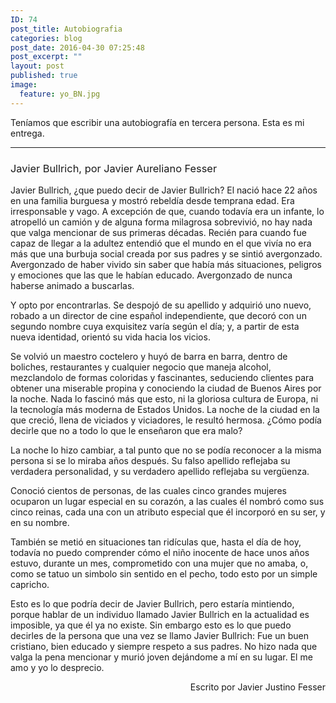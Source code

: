 ```yaml
---
ID: 74
post_title: Autobiografia
categories: blog
post_date: 2016-04-30 07:25:48
post_excerpt: ""
layout: post
published: true
image:
  feature: yo_BN.jpg
---
```

Teníamos que escribir una autobiografía en tercera persona. Esta es mi entrega.

<hr />

<p>
<h3><span style="font-weight: 400;">Javier Bullrich, por Javier Aureliano Fesser</span></h3>
<span style="font-weight: 400;">Javier Bullrich, ¿que puedo decir de Javier Bullrich? El nació hace 22 años en una familia burguesa y mostró rebeldía desde temprana edad. Era irresponsable y vago. A excepción de que, cuando todavía era un infante, lo atropelló un camión y de alguna forma milagrosa sobrevivió, no hay nada que valga mencionar de sus primeras décadas. Recién para cuando fue capaz de llegar a la adultez entendió que el mundo en el que vivía no era más que una burbuja social creada por sus padres y se sintió avergonzado. Avergonzado de haber vivido sin saber que había más situaciones, peligros y emociones que las que le habían educado. Avergonzado de nunca haberse animado a buscarlas.</span>

<span style="font-weight: 400;">Y opto por encontrarlas. Se despojó de su apellido y adquirió uno nuevo, robado a un director de cine español independiente, que decoró con un segundo nombre cuya exquisitez varía según el día; y, a partir de esta nueva identidad, orientó su vida hacia los vicios.</span>

<span style="font-weight: 400;">Se volvió un maestro coctelero y huyó de barra en barra, dentro de boliches, restaurantes y cualquier negocio que maneja alcohol, mezclandolo de formas coloridas y fascinantes, seduciendo clientes para obtener una miserable propina y conociendo la ciudad de Buenos Aires por la noche. Nada lo fascinó más que esto, ni la gloriosa cultura de Europa, ni la tecnología más moderna de Estados Unidos. La noche de la ciudad en la que creció, llena de viciados y viciadores, le resultó hermosa. ¿Cómo podía decirle que no a todo lo que le enseñaron que era malo?</span>

<span style="font-weight: 400;">La noche lo hizo cambiar, a tal punto que no se podía reconocer a la misma persona si se lo miraba años después. Su falso apellido reflejaba su verdadera personalidad, y su verdadero apellido reflejaba su vergüenza.</span>

<span style="font-weight: 400;">Conoció cientos de personas, de las cuales cinco grandes mujeres ocuparon un lugar especial en su corazón, a las cuales él nombró como sus cinco reinas, cada una con un atributo especial que él incorporó en su ser, y en su nombre.</span>

<span style="font-weight: 400;">También se metió en situaciones tan ridículas que, hasta el día de hoy, todavía no puedo comprender cómo el niño inocente de hace unos años estuvo, durante un mes, comprometido con una mujer que no amaba, o, como se tatuo un simbolo sin sentido en el pecho, todo esto por un simple capricho.</span>

<span style="font-weight: 400;">Esto es lo que podría decir de Javier Bullrich, pero estaría mintiendo, porque hablar de un individuo llamado Javier Bullrich en la actualidad es imposible, ya que él ya no existe. Sin embargo esto es lo que puedo decirles de la persona que una vez se llamo Javier Bullrich: Fue un buen cristiano, bien educado y siempre respeto a sus padres. No hizo nada que valga la pena mencionar y murió joven dejándome a mí en su lugar. El me amo y yo lo desprecio.</span>
<p style="text-align: right;"><span style="font-weight: 400;">Escrito por Javier Justino Fesser</span></p>